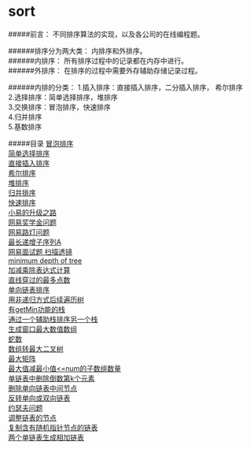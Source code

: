 # sort
#####前言：
不同排序算法的实现，以及各公司的在线编程题。


######排序分为两大类：
内排序和外排序。  
######内排序：
所有排序过程中的记录都在内存中进行。  
######外排序：
在排序的过程中需要外存辅助存储记录过程。  

######内排的分类：
1.插入排序：直接插入排序，二分插入排序， 希尔排序  
2.选择排序：简单选择排序，堆排序  
3.交换排序：冒泡排序，快速排序  
4.归并排序  
5.基数排序  

#####目录
[冒泡排序](/src/com/demo/BubbleSort.java)  
[简单选择排序](/src/com/demo/SimpleSelectoinSort.java)  
[直接插入排序](/src/com/demo/InsertSort.java)  
[希尔排序](/src/com/demo/ShellSort.java)  
[堆排序](/src/com/demo/HeapSort.java)  
[归并排序](/src/com/demo/MergeSort.java)  
[快速排序](/src/com/demo/QuickSort.java)  
[小易的升级之路](/src/com/demo/wangYi1.java)  
[网易奖学金问题](/src/com/demo/JiangXueJin.java)  
[网易路灯问题](/src/com/demo/Light.java)  
[最长递增子序列A](/src/com/demo/LISA.java)  
[网易面试题 扫描透镜](/src/com/demo/Mushroom.java)  
[minimum depth of tree](/src/com/demo/MinTree.java)  
[加减乘除表达式计算](/src/com/demo/EvaluateExp.java)  
[直线穿过的最多点数](/src/com/demo/MaxPointsNoLine.java)  
[单向链表排序](/src/com/demo/SortList.java)  
[用非递归方式后续遍历树](/src/com/demo/PostorderTree.java)  
[有getMin功能的栈](/src/com/demo/MinStack.java)  
[通过一个辅助栈排序另一个栈](/src/com/demo/SortStackByStack.java)  
[生成窗口最大数值数组](/src/com/demo/MaxWindow.java)  
[蛇数](/src/com/demo/SnakeNumber.java)  
[数组转最大二叉树](/src/com/demo/Array2MaxTree.java)  
[最大矩阵](/src/com/demo/MaxRec.java)  
[最大值减最小值<=num的子数组数量](/src/com/demo/MaxMinArrNum.java)  
[单链表中删除倒数第k个元素](/src/com/demo/RemoveLastKNode.java)  
[删除单向链表中间节点](/src/com/demo/RemoveMidNode.java)  
[反转单向或双向链表](/src/com/demo/ReverseList.java)  
[约瑟夫问题](/src/com/demo/JosephusKill.java)  
[调整链表的节点](/src/com/demo/AdjustList.java)  
[复制含有随机指针节点的链表](/src/com/demo/CopyRandList.java)  
[两个单链表生成相加链表](/src/com/demo/AddList.java)  